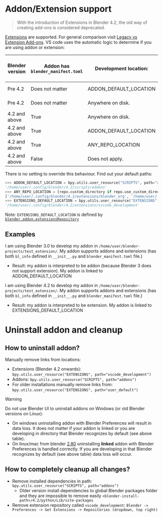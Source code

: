 # Addon/Extension support

> With the introduction of Extensions in Blender 4.2, the old way of creating add-ons is considered deprecated.

[Extensions](https://docs.blender.org/manual/en/4.2/advanced/extensions/getting_started.html) are supported.
For general comparison visit [Legacy vs Extension Add-ons](https://docs.blender.org/manual/en/4.2/advanced/extensions/addons.html#legacy-vs-extension-add-ons).
VS code uses the automatic logic to determine if you are using addon or extension:

| Blender version | Addon has `blender_manifest.toml` | Development location:  | Your addon is interpreted as: | Link is created?                                   |
| --------------- | --------------------------------- | ---------------------- | ----------------------------- | -------------------------------------------------- |
| Pre 4.2         | Does not matter                   | ADDON_DEFAULT_LOCATION | Legacy addon                  | No link is created                                 |
| Pre 4.2         | Does not matter                   | Anywhere on disk.      | Legacy addon                  | You addon is linked to ADDON_DEFAULT_LOCATION      |
| 4.2 and above   | True                              | Anywhere on disk.      | Extension                     | You addon is linked to EXTENSIONS_DEFAULT_LOCATION |
| 4.2 and above   | True                              | ADDON_DEFAULT_LOCATION | Legacy addon                  | No link is created                                 |
| 4.2 and above   | True                              | ANY_REPO_LOCATION      | Extension                     | No link is created                                 |
| 4.2 and above   | False                             | Does not apply.        | Legacy addon                  | You addon is linked to ADDON_DEFAULT_LOCATION      |

There is no setting to override this behaviour. Find out your default paths:
```python
>>> ADDON_DEFAULT_LOCATION = bpy.utils.user_resource("SCRIPTS", path="addons")
'/home/user/.config/blender/4.2/scripts/addons'
>>> ANY_REPO_LOCATION = [repo.custom_directory if repo.use_custom_directory else repo.directory for repo in bpy.context.preferences.extensions.repos if repo.enabled]
['/home/user/.config/blender/4.2/extensions/blender_org', '/home/user/.config/blender/4.2/extensions/user_default', '/snap/blender/5088/4.2/extensions/system']
>>> EXTENSIONS_DEFAULT_LOCATION = bpy.utils.user_resource("EXTENSIONS", path="vscode_development")
'/home/user/.config/blender/4.2/extensions/vscode_development' 
```

Note: `EXTENSIONS_DEFAULT_LOCATION` is defined by [`blender.addon.extensionsRepository`](vscode://settings/blender.addon.extensionsRepository) 

## Examples

I am using Blender 3.0 to develop my addon in `/home/user/blender-projects/test_extension/`.
My addon supports addons and extensions (has both `bl_info` defined in `__init__.py` and `blender_manifest.toml` file.)
- Result: my addon is interpreted to be addon (because Blender 3 does not support extension). My addon is linked to ADDON_DEFAULT_LOCATION

I am using Blender 4.2 to develop my addon in `/home/user/blender-projects/test_extension/`.
My addon supports addons and extensions (has both `bl_info` defined in `__init__.py` and `blender_manifest.toml` file.)
- Result: my addon is interpreted to be extension. My addon is linked to EXTENSIONS_DEFAULT_LOCATION

# Uninstall addon and cleanup

## How to uninstall addon?

Manually remove links from locations:

- Extensions (Blender 4.2 onwards): `bpy.utils.user_resource("EXTENSIONS", path="vscode_development")`
- Addons: `bpy.utils.user_resource("SCRIPTS", path="addons")`
- For older installations manually remove links from: `bpy.utils.user_resource("EXTENSIONS", path="user_default")`

> [!WARNING] 
> Do not use Blender UI to uninstall addons on Windows (or old Blender versions on Linux):
> - On windows uninstalling addon with Blender Preferences will result in data loss. It does not matter if your addon is linked or you are developing in directory that Blender recognizes by default (see above table).
> - On linux/mac from blender [2.80](https://projects.blender.org/blender/blender/commit/e6ba760ce8fda5cf2e18bf26dddeeabdb4021066) uninstalling **linked** addon with Blender Preferences is handled correctly. If you are developing in that Blender recognizes by default (see above table) data loss will occur.

## How to completely cleanup all changes?

- Remove installed dependencies in path: `bpy.utils.user_resource("SCRIPTS", path="addons")`
  - Older version install dependencies to global Blender packages folder and they are impossible to remove easily `<blender-install-path>/4.2/python/Lib/site-packages`
- Remove extension repository called `vscode_development`: `Blender -> Preferences -> Get Extensions -> Repositories (dropdown, top right)`

